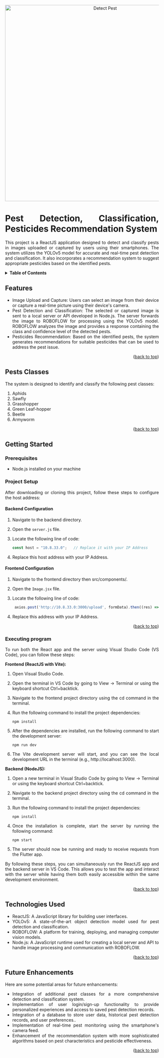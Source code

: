 <a name="readme-top"></a>

<div align="justify">
<p align="center">
  
<img src="https://github.com/Yasir-Rana/FYP-Pest-Detection-React-App/assets/99634661/d1b0ff24-b9b7-44f3-919c-0d0b5680a568" alt="Detect Pest" width="640" />

</p>


# Pest Detection, Classification, Pesticides Recommendation System

This project is a ReactJS application designed to detect and classify pests in images uploaded or captured by users using their smartphones. The system utilizes the YOLOv5 model for accurate and real-time pest detection and classification. It also incorporates a recommendation system to suggest appropriate pesticides based on the identified pests.


<details>
<summary><strong>Table of Contents</strong></summary>

- [Features](#features)
- [Pests Classes](#pests-classes)
- [Getting Started](#getting-started)
  - [Prerequisites](#prerequisites)
  - [Project Setup](#project-setup)
  - [Executing program](#executing-program)
- [Technologies Used](#technologies-used)
- [Future Enhancements](#future-enhancements)

</details>

## Features

- Image Upload and Capture: Users can select an image from their device or capture a real-time picture using their device's camera.
- Pest Detection and Classification: The selected or captured image is sent to a local server or API developed in Node.js. The server forwards the image to ROBOFLOW for processing using the YOLOv5 model. ROBOFLOW analyzes the image and provides a response containing the class and confidence level of the detected pests.
- Pesticides Recommendation: Based on the identified pests, the system generates recommendations for suitable pesticides that can be used to address the pest issue.

<p align="right">(<a href="#readme-top">back to top</a>)</p>

## Pests Classes

The system is designed to identify and classify the following pest classes:

1. Aphids
1. Sawfly
1. Grasshopper
1. Green Leaf-hopper
1. Beetle
1. Armyworm

<p align="right">(<a href="#readme-top">back to top</a>)</p>

## Getting Started

### Prerequisites

- Node.js installed on your machine

### Project Setup
After downloading or cloning this project, follow these steps to configure the host address:

#### Backend Configuration
1. Navigate to the backend directory.
1. Open the `server.js` file.
1. Locate the following line of code:
   
   ```js
   const host = "10.8.33.0";   // Replace it with your IP Address
   ```
1. Replace this host address with your IP Address.

#### Frontend Configuration
1. Navigate to the frontend directory then src/components/.
1. Open the `Image.jsx` file.
1. Locate the following line of code:
   
   ```jsx
    axios.post('http://10.8.33.0:3000/upload', formData).then((res) => {   // Replace it with your IP Address
   ```
1. Replace this address with your IP Address.

<p align="right">(<a href="#readme-top">back to top</a>)</p>


### Executing program

To run both the React app and the server using Visual Studio Code (VS Code), you can follow these steps:

**Frontend (ReactJS with Vite):**

1. Open Visual Studio Code.
   
1. Open the terminal in VS Code by going to View -> Terminal or using the keyboard shortcut Ctrl+backtick.
  
1. Navigate to the frontend project directory using the cd command in the terminal.
   
1. Run the following command to install the project dependencies:
   ```shell
   npm install
   ``` 
1. After the dependencies are installed, run the following command to start the development server:
   ```shell
   npm run dev
   ```
   
1. The Vite development server will start, and you can see the local development URL in the terminal (e.g., http://localhost:3000).

**Backend (NodeJS):**

1. Open a new terminal in Visual Studio Code by going to View -> Terminal or using the keyboard shortcut Ctrl+backtick.
   
1. Navigate to the backend project directory using the cd command in the terminal.
   
1. Run the following command to install the project dependencies:
   ```shell
   npm install
   ```
1. Once the installation is complete, start the server by running the following command:
   ```shell
   npm start
   ```

1. The server should now be running and ready to receive requests from the Flutter app.

By following these steps, you can simultaneously run the ReactJS app and the backend server in VS Code. This allows you to test the app and interact with the server while having them both easily accessible within the same development environment.

<p align="right">(<a href="#readme-top">back to top</a>)</p>
   

## Technologies Used

+ ReactJS: A JavaScript library for building user interfaces.
+ YOLOv5: A state-of-the-art object detection model used for pest detection and classification.
+ ROBOFLOW: A platform for training, deploying, and managing computer vision models.
+ Node.js: A JavaScript runtime used for creating a local server and API to handle image processing and communication with ROBOFLOW.

<p align="right">(<a href="#readme-top">back to top</a>)</p>


## Future Enhancements

Here are some potential areas for future enhancements:

+ Integration of additional pest classes for a more comprehensive detection and classification system.
+ Implementation of user login/sign-up functionality to provide personalized experiences and access to saved pest detection records.
+ Integration of a database to store user data, historical pest detection records, and user preferences..
+ Implementation of real-time pest monitoring using the smartphone's camera feed.
+ Enhancement of the recommendation system with more sophisticated algorithms based on pest characteristics and pesticide effectiveness.

<p align="right">(<a href="#readme-top">back to top</a>)</p>

</div>
